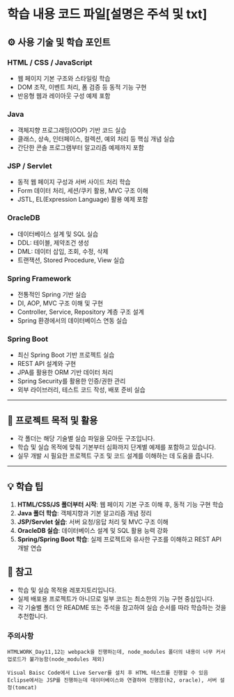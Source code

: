 # 학습 내용 코드 파일[설명은 주석 및 txt]

## ⚙️ 사용 기술 및 학습 포인트

### HTML / CSS / JavaScript
- 웹 페이지 기본 구조와 스타일링 학습
- DOM 조작, 이벤트 처리, 폼 검증 등 동적 기능 구현
- 반응형 웹과 레이아웃 구성 예제 포함

### Java
- 객체지향 프로그래밍(OOP) 기반 코드 실습
- 클래스, 상속, 인터페이스, 컬렉션, 예외 처리 등 핵심 개념 실습
- 간단한 콘솔 프로그램부터 알고리즘 예제까지 포함

### JSP / Servlet
- 동적 웹 페이지 구성과 서버 사이드 처리 학습
- Form 데이터 처리, 세션/쿠키 활용, MVC 구조 이해
- JSTL, EL(Expression Language) 활용 예제 포함

### OracleDB
- 데이터베이스 설계 및 SQL 실습
- DDL: 테이블, 제약조건 생성
- DML: 데이터 삽입, 조회, 수정, 삭제
- 트랜잭션, Stored Procedure, View 실습

### Spring Framework
- 전통적인 Spring 기반 실습
- DI, AOP, MVC 구조 이해 및 구현
- Controller, Service, Repository 계층 구조 설계
- Spring 환경에서의 데이터베이스 연동 실습

### Spring Boot
- 최신 Spring Boot 기반 프로젝트 실습
- REST API 설계와 구현
- JPA를 활용한 ORM 기반 데이터 처리
- Spring Security를 활용한 인증/권한 관리
- 외부 라이브러리, 테스트 코드 작성, 배포 준비 실습

---

## 📝 프로젝트 목적 및 활용

- 각 폴더는 해당 기술별 실습 파일을 모아둔 구조입니다.  
- 학습 및 실습 목적에 맞춰 기본부터 심화까지 단계별 예제를 포함하고 있습니다.  
- 실무 개발 시 필요한 프로젝트 구조 및 코드 설계를 이해하는 데 도움을 줍니다.  

---

## 💡 학습 팁

1. **HTML/CSS/JS 폴더부터 시작**: 웹 페이지 기본 구조 이해 후, 동적 기능 구현 학습  
2. **Java 폴더 학습**: 객체지향과 기본 알고리즘 개념 정리  
3. **JSP/Servlet 실습**: 서버 요청/응답 처리 및 MVC 구조 이해  
4. **OracleDB 실습**: 데이터베이스 설계 및 SQL 활용 능력 강화  
5. **Spring/Spring Boot 학습**: 실제 프로젝트와 유사한 구조를 이해하고 REST API 개발 연습

## 📌 참고

- 학습 및 실습 목적용 레포지토리입니다.  
- 실제 배포용 프로젝트가 아니므로 일부 코드는 최소한의 기능 구현 중심입니다.  
- 각 기술별 폴더 안 README 또는 주석을 참고하여 실습 순서를 따라 학습하는 것을 추천합니다.

### 주의사항
```
HTMLWORK_Day11,12는 webpack을 진행하는데, node_modules 폴더의 내용이 너무 커서 업로드가 불가능함(node_modules 제외)

Visual Baisc Code에서 Live Server를 설치 후 HTML 테스트를 진행할 수 있음
Eclipse에서는 JSP를 진행하는데 데이터베이스와 연결하여 진행함(h2, oracle), 서버 설정(tomcat)
```
